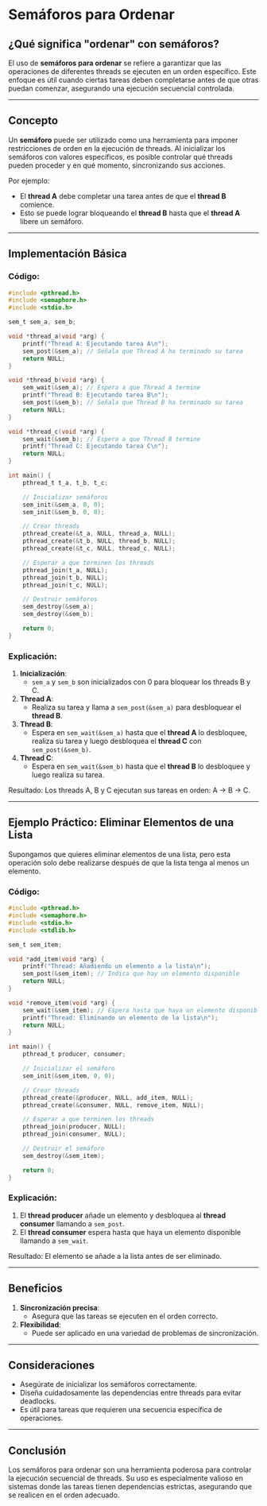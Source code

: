 
# Semáforos para Ordenar

## ¿Qué significa "ordenar" con semáforos?
El uso de **semáforos para ordenar** se refiere a garantizar que las operaciones de diferentes threads se ejecuten en un orden específico. Este enfoque es útil cuando ciertas tareas deben completarse antes de que otras puedan comenzar, asegurando una ejecución secuencial controlada.

---

## Concepto
Un **semáforo** puede ser utilizado como una herramienta para imponer restricciones de orden en la ejecución de threads. Al inicializar los semáforos con valores específicos, es posible controlar qué threads pueden proceder y en qué momento, sincronizando sus acciones.

Por ejemplo:
- El **thread A** debe completar una tarea antes de que el **thread B** comience.
- Esto se puede lograr bloqueando el **thread B** hasta que el **thread A** libere un semáforo.

---

## Implementación Básica

### Código:
```c
#include <pthread.h>
#include <semaphore.h>
#include <stdio.h>

sem_t sem_a, sem_b;

void *thread_a(void *arg) {
    printf("Thread A: Ejecutando tarea A\n");
    sem_post(&sem_a); // Señala que Thread A ha terminado su tarea
    return NULL;
}

void *thread_b(void *arg) {
    sem_wait(&sem_a); // Espera a que Thread A termine
    printf("Thread B: Ejecutando tarea B\n");
    sem_post(&sem_b); // Señala que Thread B ha terminado su tarea
    return NULL;
}

void *thread_c(void *arg) {
    sem_wait(&sem_b); // Espera a que Thread B termine
    printf("Thread C: Ejecutando tarea C\n");
    return NULL;
}

int main() {
    pthread_t t_a, t_b, t_c;

    // Inicializar semáforos
    sem_init(&sem_a, 0, 0);
    sem_init(&sem_b, 0, 0);

    // Crear threads
    pthread_create(&t_a, NULL, thread_a, NULL);
    pthread_create(&t_b, NULL, thread_b, NULL);
    pthread_create(&t_c, NULL, thread_c, NULL);

    // Esperar a que terminen los threads
    pthread_join(t_a, NULL);
    pthread_join(t_b, NULL);
    pthread_join(t_c, NULL);

    // Destruir semáforos
    sem_destroy(&sem_a);
    sem_destroy(&sem_b);

    return 0;
}
```

### Explicación:
1. **Inicialización**:
   - `sem_a` y `sem_b` son inicializados con 0 para bloquear los threads B y C.
2. **Thread A**:
   - Realiza su tarea y llama a `sem_post(&sem_a)` para desbloquear el **thread B**.
3. **Thread B**:
   - Espera en `sem_wait(&sem_a)` hasta que el **thread A** lo desbloquee, realiza su tarea y luego desbloquea el **thread C** con `sem_post(&sem_b)`.
4. **Thread C**:
   - Espera en `sem_wait(&sem_b)` hasta que el **thread B** lo desbloquee y luego realiza su tarea.

Resultado: Los threads A, B y C ejecutan sus tareas en orden: A → B → C.

---

## Ejemplo Práctico: Eliminar Elementos de una Lista
Supongamos que quieres eliminar elementos de una lista, pero esta operación solo debe realizarse después de que la lista tenga al menos un elemento.

### Código:
```c
#include <pthread.h>
#include <semaphore.h>
#include <stdio.h>
#include <stdlib.h>

sem_t sem_item;

void *add_item(void *arg) {
    printf("Thread: Añadiendo un elemento a la lista\n");
    sem_post(&sem_item); // Indica que hay un elemento disponible
    return NULL;
}

void *remove_item(void *arg) {
    sem_wait(&sem_item); // Espera hasta que haya un elemento disponible
    printf("Thread: Eliminando un elemento de la lista\n");
    return NULL;
}

int main() {
    pthread_t producer, consumer;

    // Inicializar el semáforo
    sem_init(&sem_item, 0, 0);

    // Crear threads
    pthread_create(&producer, NULL, add_item, NULL);
    pthread_create(&consumer, NULL, remove_item, NULL);

    // Esperar a que terminen los threads
    pthread_join(producer, NULL);
    pthread_join(consumer, NULL);

    // Destruir el semáforo
    sem_destroy(&sem_item);

    return 0;
}
```

### Explicación:
1. El **thread producer** añade un elemento y desbloquea al **thread consumer** llamando a `sem_post`.
2. El **thread consumer** espera hasta que haya un elemento disponible llamando a `sem_wait`.

Resultado: El elemento se añade a la lista antes de ser eliminado.

---

## Beneficios
1. **Sincronización precisa**:
   - Asegura que las tareas se ejecuten en el orden correcto.
2. **Flexibilidad**:
   - Puede ser aplicado en una variedad de problemas de sincronización.

---

## Consideraciones
- Asegúrate de inicializar los semáforos correctamente.
- Diseña cuidadosamente las dependencias entre threads para evitar deadlocks.
- Es útil para tareas que requieren una secuencia específica de operaciones.

---

## Conclusión
Los semáforos para ordenar son una herramienta poderosa para controlar la ejecución secuencial de threads. Su uso es especialmente valioso en sistemas donde las tareas tienen dependencias estrictas, asegurando que se realicen en el orden adecuado.

